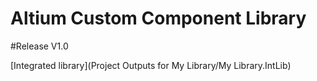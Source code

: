 Altium Custom Component Library
===============================
#Release V1.0

[Integrated library](Project Outputs for My Library/My Library.IntLib)
